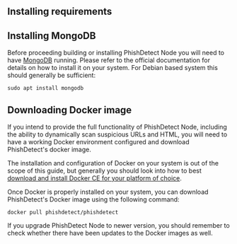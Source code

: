 ## Installing requirements

## Installing MongoDB

Before proceeding building or installing PhishDetect Node you will need to have [MongoDB](https://www.mongodb.com) running. Please refer to the official documentation for details on how to install it on your system. For Debian based system this should generally be sufficient:

    sudo apt install mongodb


## Downloading Docker image

If you intend to provide the full functionality of PhishDetect Node, including the ability to dynamically scan suspicious URLs and HTML, you will need to have a working Docker environment configured and download PhishDetect's docker image.

The installation and configuration of Docker on your system is out of the scope of this guide, but generally you should look into how to best [download and install Docker CE for your platform of choice](https://docs.docker.com/install/).

Once Docker is properly installed on your system, you can download PhishDetect's Docker image using the following command:

    docker pull phishdetect/phishdetect

If you upgrade PhishDetect Node to newer version, you should remember to check whether there have been updates to the Docker images as well.

